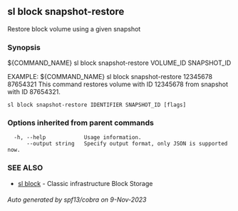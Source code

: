 ## sl block snapshot-restore

Restore block volume using a given snapshot

### Synopsis

${COMMAND_NAME} sl block snapshot-restore VOLUME_ID SNAPSHOT_ID
	
EXAMPLE:
   ${COMMAND_NAME} sl block snapshot-restore 12345678 87654321
   This command restores volume with ID 12345678 from snapshot with ID 87654321.

```
sl block snapshot-restore IDENTIFIER SNAPSHOT_ID [flags]
```

### Options inherited from parent commands

```
  -h, --help            Usage information.
      --output string   Specify output format, only JSON is supported now.
```

### SEE ALSO

* [sl block](sl_block.md)	 - Classic infrastructure Block Storage

###### Auto generated by spf13/cobra on 9-Nov-2023
